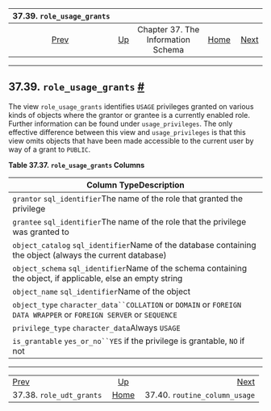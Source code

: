 <!--?xml version="1.0" encoding="UTF-8" standalone="no"?-->

|                     37.39. `role_usage_grants`                    |                                                                    |                                    |                                                       |                                                                             |
| :---------------------------------------------------------------: | :----------------------------------------------------------------- | :--------------------------------: | ----------------------------------------------------: | --------------------------------------------------------------------------: |
| [Prev](infoschema-role-udt-grants.html "37.38. role_udt_grants")  | [Up](information-schema.html "Chapter 37. The Information Schema") | Chapter 37. The Information Schema | [Home](index.html "PostgreSQL 17devel Documentation") |  [Next](infoschema-routine-column-usage.html "37.40. routine_column_usage") |

***

## 37.39. `role_usage_grants` [#](#INFOSCHEMA-ROLE-USAGE-GRANTS)

The view `role_usage_grants` identifies `USAGE` privileges granted on various kinds of objects where the grantor or grantee is a currently enabled role. Further information can be found under `usage_privileges`. The only effective difference between this view and `usage_privileges` is that this view omits objects that have been made accessible to the current user by way of a grant to `PUBLIC`.

**Table 37.37. `role_usage_grants` Columns**

| Column TypeDescription                                                                                            |
| ----------------------------------------------------------------------------------------------------------------- |
| `grantor` `sql_identifier`The name of the role that granted the privilege                                         |
| `grantee` `sql_identifier`The name of the role that the privilege was granted to                                  |
| `object_catalog` `sql_identifier`Name of the database containing the object (always the current database)         |
| `object_schema` `sql_identifier`Name of the schema containing the object, if applicable, else an empty string     |
| `object_name` `sql_identifier`Name of the object                                                                  |
| `object_type` `character_data``COLLATION` or `DOMAIN` or `FOREIGN DATA WRAPPER` or `FOREIGN SERVER` or `SEQUENCE` |
| `privilege_type` `character_data`Always `USAGE`                                                                   |
| `is_grantable` `yes_or_no``YES` if the privilege is grantable, `NO` if not                                        |

***

|                                                                   |                                                                    |                                                                             |
| :---------------------------------------------------------------- | :----------------------------------------------------------------: | --------------------------------------------------------------------------: |
| [Prev](infoschema-role-udt-grants.html "37.38. role_udt_grants")  | [Up](information-schema.html "Chapter 37. The Information Schema") |  [Next](infoschema-routine-column-usage.html "37.40. routine_column_usage") |
| 37.38. `role_udt_grants`                                          |        [Home](index.html "PostgreSQL 17devel Documentation")       |                                               37.40. `routine_column_usage` |
